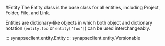 #Entity
The Entity class is the base class for all entities, including Project, Folder, File, and Link.

Entities are dictionary-like objects in which both object and dictionary notation (`entity.foo` or `entity['foo']`) can be
used interchangeably.

::: synapseclient.entity.Entity
::: synapseclient.entity.Versionable
